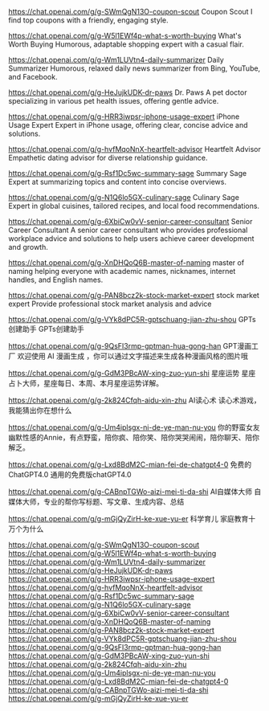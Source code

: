 
 https://chat.openai.com/g/g-SWmQgN13O-coupon-scout
Coupon Scout
I find top coupons with a friendly, engaging style.

 https://chat.openai.com/g/g-W5l1EWf4p-what-s-worth-buying
What's Worth Buying
Humorous, adaptable shopping expert with a casual flair.

 https://chat.openai.com/g/g-Wm1LUVtn4-daily-summarizer
Daily Summarizer
Humorous, relaxed daily news summarizer from Bing, YouTube, and Facebook.

 https://chat.openai.com/g/g-HeJujkUDK-dr-paws
Dr. Paws
A pet doctor specializing in various pet health issues, offering gentle advice.

 https://chat.openai.com/g/g-HRR3iwpsr-iphone-usage-expert
iPhone Usage Expert
Expert in iPhone usage, offering clear, concise advice and solutions.

 https://chat.openai.com/g/g-hvfMqoNnX-heartfelt-advisor
Heartfelt Advisor
Empathetic dating advisor for diverse relationship guidance.

 https://chat.openai.com/g/g-Rsf1Dc5wc-summary-sage
Summary Sage
Expert at summarizing topics and content into concise overviews.

 https://chat.openai.com/g/g-N1Q6lo5GX-culinary-sage
Culinary Sage
Expert in global cuisines, tailored recipes, and local food recommendations.

https://chat.openai.com/g/g-6XbiCw0vV-senior-career-consultant
Senior Career Consultant
A senior career consultant who provides professional workplace advice and solutions to help users achieve career development and growth.

https://chat.openai.com/g/g-XnDHQoQ6B-master-of-naming
master of naming
helping everyone with academic names, nicknames, internet handles, and English names.

https://chat.openai.com/g/g-PAN8bcz2k-stock-market-expert
stock market expert
Provide professional stock market analysis and advice

https://chat.openai.com/g/g-VYk8dPC5R-gptschuang-jian-zhu-shou
GPTs创建助手
GPTs创建助手

https://chat.openai.com/g/g-9QsFI3rmp-gptman-hua-gong-han
GPT漫画工厂
欢迎使用 AI 漫画生成 ，你可以通过文字描述来生成各种漫画风格的图片哦

https://chat.openai.com/g/g-GdM3PBcAW-xing-zuo-yun-shi
星座运势
星座占卜大师，星座每日、本周、本月星座运势详解。

https://chat.openai.com/g/g-2k824Cfqh-aidu-xin-zhu
AI读心术
读心术游戏，我能猜出你在想什么

https://chat.openai.com/g/g-Um4iplsgx-ni-de-ye-man-nu-you
你的野蛮女友
幽默性感的Annie，有点野蛮，陪你疯、陪你笑、陪你哭哭闹闹，陪你聊天、陪你解乏。

https://chat.openai.com/g/g-Lxd8BdM2C-mian-fei-de-chatgpt4-0
免费的ChatGPT4.0
通用的免费版chatGPT4.0

https://chat.openai.com/g/g-CABnpTGWo-aizi-mei-ti-da-shi
AI自媒体大师
自媒体大师，专业的帮你写标题、写文章、生成内容、总结

https://chat.openai.com/g/g-mGjQyZirH-ke-xue-yu-er
科学育儿
家庭教育十万个为什么



https://chat.openai.com/g/g-SWmQgN13O-coupon-scout
https://chat.openai.com/g/g-W5l1EWf4p-what-s-worth-buying
https://chat.openai.com/g/g-Wm1LUVtn4-daily-summarizer
https://chat.openai.com/g/g-HeJujkUDK-dr-paws
https://chat.openai.com/g/g-HRR3iwpsr-iphone-usage-expert
https://chat.openai.com/g/g-hvfMqoNnX-heartfelt-advisor
https://chat.openai.com/g/g-Rsf1Dc5wc-summary-sage
https://chat.openai.com/g/g-N1Q6lo5GX-culinary-sage
https://chat.openai.com/g/g-6XbiCw0vV-senior-career-consultant
https://chat.openai.com/g/g-XnDHQoQ6B-master-of-naming
https://chat.openai.com/g/g-PAN8bcz2k-stock-market-expert
https://chat.openai.com/g/g-VYk8dPC5R-gptschuang-jian-zhu-shou
https://chat.openai.com/g/g-9QsFI3rmp-gptman-hua-gong-han
https://chat.openai.com/g/g-GdM3PBcAW-xing-zuo-yun-shi
https://chat.openai.com/g/g-2k824Cfqh-aidu-xin-zhu
https://chat.openai.com/g/g-Um4iplsgx-ni-de-ye-man-nu-you
https://chat.openai.com/g/g-Lxd8BdM2C-mian-fei-de-chatgpt4-0
https://chat.openai.com/g/g-CABnpTGWo-aizi-mei-ti-da-shi
https://chat.openai.com/g/g-mGjQyZirH-ke-xue-yu-er

